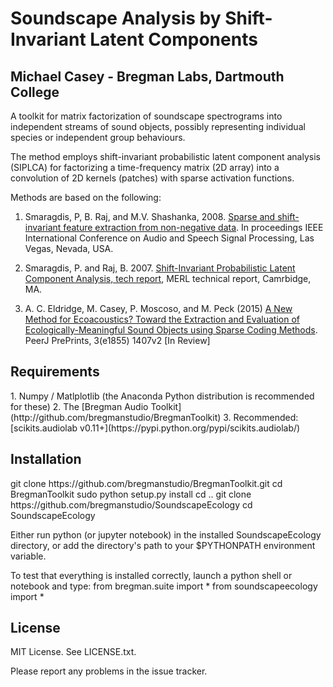 <h1>Soundscape Analysis by Shift-Invariant Latent Components</h1>
<h2>Michael Casey - Bregman Labs, Dartmouth College</h2>

A toolkit for matrix factorization of soundscape spectrograms into independent streams of sound objects, possibly representing individual species or independent group behaviours. 

The method employs shift-invariant probabilistic latent component analysis (SIPLCA) for factorizing a time-frequency matrix (2D array) into a convolution of 2D kernels (patches) with sparse activation functions. 

Methods are based on the following:

1. Smaragdis, P, B. Raj, and M.V. Shashanka, 2008. [Sparse and shift-invariant feature extraction from non-negative data](http://paris.cs.illinois.edu/pubs/smaragdis-icassp2008.pdf). In proceedings IEEE International Conference on Audio and Speech Signal Processing, Las Vegas, Nevada, USA.
    
2. Smaragdis, P. and Raj, B. 2007. [Shift-Invariant Probabilistic Latent Component Analysis, tech report](http://paris.cs.illinois.edu/pubs/plca-report.pdf), MERL technical report, Camrbidge, MA.

3. A. C. Eldridge, M. Casey, P. Moscoso, and M. Peck (2015) [A New Method for Ecoacoustics? Toward the Extraction and Evaluation of Ecologically-Meaningful Sound Objects using Sparse Coding Methods](https://peerj.com/preprints/1407.pdf). PeerJ PrePrints, 3(e1855) 1407v2 [In Review]

<h2>Requirements</h2>
1. Numpy / Matlplotlib (the Anaconda Python distribution is recommended for these)
2. The [Bregman Audio Toolkit](http://github.com/bregmanstudio/BregmanToolkit)
3. Recommended: [scikits.audiolab v0.11+](https://pypi.python.org/pypi/scikits.audiolab/)

<h2>Installation</h2>
	git clone https://github.com/bregmanstudio/BregmanToolkit.git
	cd BregmanToolkit
	sudo python setup.py install
	cd ..
	git clone https://github.com/bregmanstudio/SoundscapeEcology
	cd SoundscapeEcology

Either run python (or jupyter notebook) in the installed SoundscapeEcology directory, or add the directory's path to your $PYTHONPATH environment variable.

To test that everything is installed correctly, launch a python shell or notebook and type:
	from bregman.suite import *
	from soundscapeecology import *

<h2>License</h2>
MIT License. See LICENSE.txt.

Please report any problems in the issue tracker.
